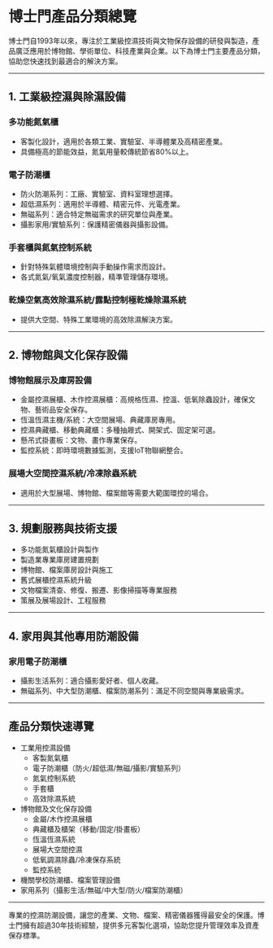 # 博士門產品分類總覽

博士門自1993年以來，專注於工業級控濕技術與文物保存設備的研發與製造，產品廣泛應用於博物館、學術單位、科技產業與企業。以下為博士門主要產品分類，協助您快速找到最適合的解決方案。

---

## 1. 工業級控濕與除濕設備

### 多功能氮氣櫃
- 客製化設計，適用於各類工業、實驗室、半導體業及高精密產業。
- 具備極高的節能效益，氮氣用量較傳統節省80%以上。

### 電子防潮櫃
- 防火防潮系列：工廠、實驗室、資料室理想選擇。
- 超低濕系列：適用於半導體、精密元件、光電產業。
- 無磁系列：適合特定無磁需求的研究單位與產業。
- 攝影家用/實驗系列：保護精密儀器與攝影設備。

### 手套櫃與氮氣控制系統
- 針對特殊氣體環境控制與手動操作需求而設計。
- 各式氮氣/氧氣濃度控制器，精準管理儲存環境。

### 乾燥空氣高效除濕系統/露點控制極乾燥除濕系統
- 提供大空間、特殊工業環境的高效除濕解決方案。

---

## 2. 博物館與文化保存設備

### 博物館展示及庫房設備
- 金屬控濕展櫃、木作控濕展櫃：高規格恆濕、控溫、低氧除蟲設計，確保文物、藝術品安全保存。
- 恆溫恆濕主機/系統：大空間展場、典藏庫房專用。
- 控濕典藏櫃、移動典藏櫃：多種抽屜式、開架式、固定架可選。
- 懸吊式掛畫板：文物、畫作專業保存。
- 監控系統：即時環境數據監測，支援IoT物聯網整合。

### 展場大空間控濕系統/冷凍除蟲系統
- 適用於大型展場、博物館、檔案館等需要大範圍環控的場合。

---

## 3. 規劃服務與技術支援

- 多功能氮氣櫃設計與製作
- 製造業專業庫房建置規劃
- 博物館、檔案庫房設計與施工
- 舊式展櫃控濕系統升級
- 文物檔案清查、修復、搬遷、影像掃描等專業服務
- 策展及展場設計、工程服務

---

## 4. 家用與其他專用防潮設備

### 家用電子防潮櫃
- 攝影生活系列：適合攝影愛好者、個人收藏。
- 無磁系列、中大型防潮櫃、檔案防潮系列：滿足不同空間與專業級需求。

---

## 產品分類快速導覽

- 工業用控濕設備
  - 客製氮氣櫃
  - 電子防潮櫃（防火/超低濕/無磁/攝影/實驗系列）
  - 氮氣控制系統
  - 手套櫃
  - 高效除濕系統
- 博物館及文化保存設備
  - 金屬/木作控濕展櫃
  - 典藏櫃及櫃架（移動/固定/掛畫板）
  - 恆溫恆濕系統
  - 展場大空間控濕
  - 低氧調濕除蟲/冷凍保存系統
  - 監控系統
- 機關學校防潮櫃、檔案管理設備
- 家用系列（攝影生活/無磁/中大型/防火/檔案防潮櫃）

---

專業的控濕防潮設備，讓您的產業、文物、檔案、精密儀器獲得最安全的保護。博士門擁有超過30年技術經驗，提供多元客製化選項，協助您提升管理效率及資產保存標準。